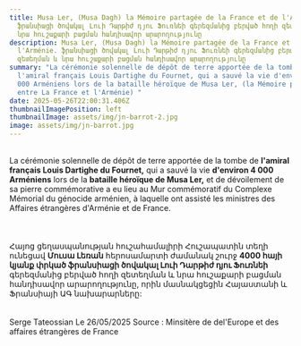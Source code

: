 ```yaml
---
title: Musa Ler, (Musa Dagh) la Mémoire partagée de la France et de l'Arménie.
  ֆրանսիացի ծովակալ Լուի Դարթիժ դյու Ֆուռնեի գերեզմանից բերված հողի զետեղման և
  նրա հուշաքարի բացման հանդիսավոր արարողությունը
description: Musa Ler, (Musa Dagh) la Mémoire partagée de la France et de
  l'Arménie. ֆրանսիացի ծովակալ Լուի Դարթիժ դյու Ֆուռնեի գերեզմանից բերված հողի
  զետեղման և նրա հուշաքարի բացման հանդիսավոր արարողությունը
summary: "La cérémonie solennelle de dépôt de terre apportée de la tombe de
  l'amiral français Louis Dartighe du Fournet, qui a sauvé la vie d'environ 4
  000 Arméniens lors de la bataille héroïque de Musa Ler, (la Mémoire partagée
  entre La France et l'Arménie) "
date: 2025-05-26T22:00:31.406Z
thumbnailImagePosition: left
thumbnailImage: assets/img/jn-barrot-2.jpg
image: assets/img/jn-barrot.jpg
---
```

\
La cérémonie solennelle de dépôt de terre apportée de la tombe de **l'amiral français Louis Dartighe du Fournet,** qui a sauvé la vie **d'environ 4 000 Arméniens** lors de la **bataille héroïque de Musa Ler,** et de dévoilement de sa pierre commémorative a eu lieu au Mur commémoratif du Complexe Mémorial du génocide arménien, à laquelle ont assisté les ministres des Affaires étrangères d'Arménie et de France.\
\
\
\
Հայոց ցեղասպանության հուշահամալիրի Հուշապատին տեղի ունեցավ **Մուսա Լեռան** հերոսամարտի ժամանակ շուրջ **4000 հայի կյանք փրկած ֆրանսիացի ծովակալ Լուի Դարթիժ դյու Ֆուռնեի** գերեզմանից բերված հողի զետեղման և նրա հուշաքարի բացման հանդիսավոր արարողությունը, որին մասնակցեցին Հայաստանի և Ֆրանսիայի ԱԳ նախարարները:\
\
\
Serge Tateossian Le 26/05/2025 Source : Minsitère de del'Europe et des affaires étrangères de France